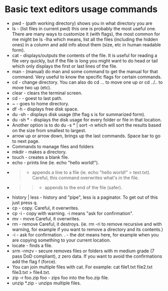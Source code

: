 # Basic text editors usage commands #

- pwd - (path working directory) shows you in what directory you are
- ls - (list files in current pwd) this one is probably the most useful one. There are many ways to customize it (with flags), the most common for me might be ls -lha which means, list all the files (including the hidden ones) in a column and add info about them (size, etc in human readable form).
- cat - displays/outputs the contents of the file. It is useful for reading a file very quickly, but if the file is long you might want to do head or tail which only displays the first or last lines of the file.
- man - (manual) do man and some command to get the manual for that command. Very useful to know the specific flags for certain commands.
- cd - change directory. You can also do cd ... to move one up or cd ../.. to move two up (etc).
- clear - clears the terminal screen.
- cd - - goest to last path.
- ~ - goes to home directory.
- df -h - displays free disk space.
- du -sh - displays disk usage (the flag s is for summarized form).
- du -sh * - displays the disk usage for every folder or file in that location.
- Another option is to do du -s * | sort -n which will sort the results based on the size from smallest to largest.
- arrow up or arrow down, brings up the last commands. Space bar to go to next page.
- Commands to manage files and folders
- mkdir - makes a directory.
- touch - creates a blank file.
- echo - prints line (ie. echo "hello world!").
- > - appends a line to a file (ie. echo "hello world!" > text.txt). Careful, this command overwrites what's in the file.
- >> - appends to the end of the file (safer).
- history | less - history and "pipe", less is a paginator. To get out of this just press q.
- cp - copy. Careful, it overwrites.
- cp -i - copy with warning. -i means "ask for confirmation".
- mv - move Careful, it overwrites.
- rm - remove Careful, it destroys. (ie. rm -ri to remove recursive and with warning, for example if you want to remove a directory and its contents.)
- -i - ask for confirmation.
. - the dot means here, for example when you are copying something to your current location.
- locate - finds a file.
- srm -rmzv - secure removes files or folders with m medium grade (7 pass DoD compliant), z zero data. If you want to avoid the confirmations add the flag f (force).
- You can join multiple files with cat. For example: cat file1.txt file2.txt file3.txt > file4.txt.
- zip -r foo.zip foo - zips foo into the foo.zip file.
- unzip \*.zip - unzips multiple files.
